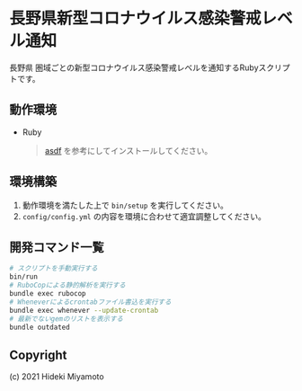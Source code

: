 # 長野県新型コロナウイルス感染警戒レベル通知

長野県 圏域ごとの新型コロナウイルス感染警戒レベルを通知するRubyスクリプトです。

## 動作環境

- Ruby
  > [asdf](https://asdf-vm.com/#/core-manage-asdf) を参考にしてインストールしてください。

## 環境構築

1. 動作環境を満たした上で `bin/setup` を実行してください。
2. `config/config.yml` の内容を環境に合わせて適宜調整してください。

## 開発コマンド一覧

```sh
# スクリプトを手動実行する
bin/run
# RuboCopによる静的解析を実行する
bundle exec rubocop
# Wheneverによるcrontabファイル書込を実行する
bundle exec whenever --update-crontab
# 最新でないgemのリストを表示する
bundle outdated
```

## Copyright

(c) 2021 Hideki Miyamoto

